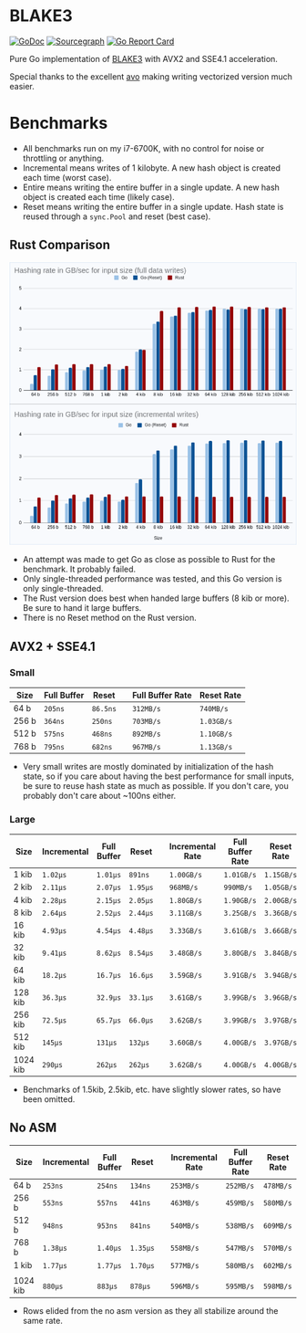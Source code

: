 # BLAKE3
[![GoDoc](https://godoc.org/github.com/zeebo/blake3?status.svg)](https://godoc.org/github.com/zeebo/blake3)
[![Sourcegraph](https://sourcegraph.com/github.com/zeebo/blake3/-/badge.svg)](https://sourcegraph.com/github.com/zeebo/blake3?badge)
[![Go Report Card](https://goreportcard.com/badge/github.com/zeebo/blake3)](https://goreportcard.com/report/github.com/zeebo/blake3)

Pure Go implementation of [BLAKE3](https://blake3.io) with AVX2 and SSE4.1 acceleration.

Special thanks to the excellent [avo](https://github.com/mmcloughlin/avo) making writing vectorized version much easier.

# Benchmarks

- All benchmarks run on my i7-6700K, with no control for noise or throttling or anything.
- Incremental means writes of 1 kilobyte. A new hash object is created each time (worst case).
- Entire means writing the entire buffer in a single update. A new hash object is created each time (likely case).
- Reset means writing the entire buffer in a single update. Hash state is reused through a `sync.Pool` and reset (best case).

## Rust Comparison

![barchart](/assets/barchart.png)

- An attempt was made to get Go as close as possible to Rust for the benchmark. It probably failed.
- Only single-threaded performance was tested, and this Go version is only single-threaded.
- The Rust version does best when handed large buffers (8 kib or more). Be sure to hand it large buffers.
- There is no Reset method on the Rust version.

## AVX2 + SSE4.1

### Small

| Size   | Full Buffer |  Reset     | | Full Buffer Rate | Reset Rate   |
|--------|-------------|------------|-|------------------|--------------|
| 64 b   |  `205ns`    |  `86.5ns`  | |  `312MB/s`       |   `740MB/s`  |
| 256 b  |  `364ns`    |   `250ns`  | |  `703MB/s`       |  `1.03GB/s`  |
| 512 b  |  `575ns`    |   `468ns`  | |  `892MB/s`       |  `1.10GB/s`  |
| 768 b  |  `795ns`    |   `682ns`  | |  `967MB/s`       |  `1.13GB/s`  |

- Very small writes are mostly dominated by initialization of the hash state, so if you care about having the best performance for small inputs, be sure to reuse hash state as much as possible. If you don't care, you probably don't care about ~100ns either.

### Large

| Size     | Incremental | Full Buffer | Reset      | | Incremental Rate | Full Buffer Rate | Reset Rate   |
|----------|-------------|-------------|------------|-|------------------|------------------|--------------|
| 1 kib    |  `1.02µs`   |  `1.01µs`   |   `891ns`  | |  `1.00GB/s`      |  `1.01GB/s`      |  `1.15GB/s`  |
| 2 kib    |  `2.11µs`   |  `2.07µs`   |  `1.95µs`  | |   `968MB/s`      |   `990MB/s`      |  `1.05GB/s`  |
| 4 kib    |  `2.28µs`   |  `2.15µs`   |  `2.05µs`  | |  `1.80GB/s`      |  `1.90GB/s`      |  `2.00GB/s`  |
| 8 kib    |  `2.64µs`   |  `2.52µs`   |  `2.44µs`  | |  `3.11GB/s`      |  `3.25GB/s`      |  `3.36GB/s`  |
| 16 kib   |  `4.93µs`   |  `4.54µs`   |  `4.48µs`  | |  `3.33GB/s`      |  `3.61GB/s`      |  `3.66GB/s`  |
| 32 kib   |  `9.41µs`   |  `8.62µs`   |  `8.54µs`  | |  `3.48GB/s`      |  `3.80GB/s`      |  `3.84GB/s`  |
| 64 kib   |  `18.2µs`   |  `16.7µs`   |  `16.6µs`  | |  `3.59GB/s`      |  `3.91GB/s`      |  `3.94GB/s`  |
| 128 kib  |  `36.3µs`   |  `32.9µs`   |  `33.1µs`  | |  `3.61GB/s`      |  `3.99GB/s`      |  `3.96GB/s`  |
| 256 kib  |  `72.5µs`   |  `65.7µs`   |  `66.0µs`  | |  `3.62GB/s`      |  `3.99GB/s`      |  `3.97GB/s`  |
| 512 kib  |   `145µs`   |   `131µs`   |   `132µs`  | |  `3.60GB/s`      |  `4.00GB/s`      |  `3.97GB/s`  |
| 1024 kib |   `290µs`   |   `262µs`   |   `262µs`  | |  `3.62GB/s`      |  `4.00GB/s`      |  `4.00GB/s`  |

- Benchmarks of 1.5kib, 2.5kib, etc. have slightly slower rates, so have been omitted.

## No ASM

| Size     | Incremental | Full Buffer | Reset      | | Incremental Rate | Full Buffer Rate | Reset Rate  |
|----------|-------------|-------------|------------|-|------------------|------------------|-------------|
| 64 b     |   `253ns`   |   `254ns`   |   `134ns`  | |  `253MB/s`       |  `252MB/s`       |  `478MB/s`  |
| 256 b    |   `553ns`   |   `557ns`   |   `441ns`  | |  `463MB/s`       |  `459MB/s`       |  `580MB/s`  |
| 512 b    |   `948ns`   |   `953ns`   |   `841ns`  | |  `540MB/s`       |  `538MB/s`       |  `609MB/s`  |
| 768 b    |  `1.38µs`   |  `1.40µs`   |  `1.35µs`  | |  `558MB/s`       |  `547MB/s`       |  `570MB/s`  |
| 1 kib    |  `1.77µs`   |  `1.77µs`   |  `1.70µs`  | |  `577MB/s`       |  `580MB/s`       |  `602MB/s`  |
|          |             |             |            | |                  |                  |             |
| 1024 kib |   `880µs`   |   `883µs`   |   `878µs`  | |  `596MB/s`       |  `595MB/s`       |  `598MB/s`  |

- Rows elided from the no asm version as they all stabilize around the same rate.
